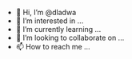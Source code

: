 - 👋 Hi, I’m @dladwa
- 👀 I’m interested in ...
- 🌱 I’m currently learning ...
- 💞️ I’m looking to collaborate on ...
- 📫 How to reach me ...

<!---
dladwa/dladwa is a ✨ special ✨ repository because its `README.md` (this file) appears on your GitHub profile.
You can click the Preview link to take a look at your changes.
--->
